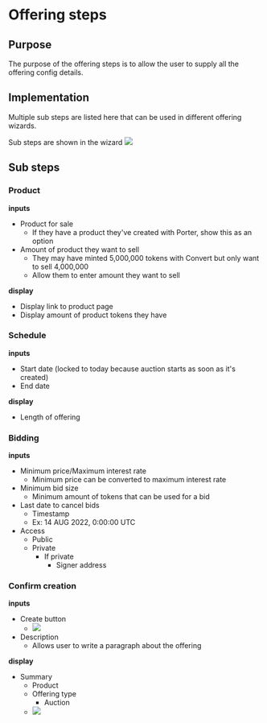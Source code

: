 # Offering steps

## Purpose

The purpose of the offering steps is to allow the user to supply all the offering config details.

## Implementation

Multiple sub steps are listed here that can be used in different offering wizards.

Sub steps are shown in the wizard
![](../../../assets/balancer/wizard_steps.png)

## Sub steps

### Product

**inputs**

- Product for sale
  - If they have a product they've created with Porter, show this as an option
- Amount of product they want to sell
  - They may have minted 5,000,000 tokens with Convert but only want to sell 4,000,000
  - Allow them to enter amount they want to sell

**display**

- Display link to product page
- Display amount of product tokens they have

### Schedule

**inputs**

- Start date (locked to today because auction starts as soon as it's created)
- End date

**display**

- Length of offering

### Bidding

**inputs**

- Minimum price/Maximum interest rate
  - Minimum price can be converted to maximum interest rate
- Minimum bid size
  - Minimum amount of tokens that can be used for a bid
- Last date to cancel bids
  - Timestamp
  - Ex: 14 AUG 2022, 0:00:00 UTC
- Access
  - Public
  - Private
    - If private
      - Signer address

### Confirm creation

**inputs**

- Create button
  - ![](../../../assets/balancer/approve_steps.png)
- Description
  - Allows user to write a paragraph about the offering

**display**

- Summary
  - Product
  - Offering type
    - Auction
  - ![](../../../assets/balancer/pool_summary.png)
